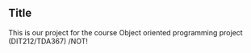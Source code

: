 ## Title

This is our project for the course Object oriented programming project (DIT212/TDA367) /NOT!
